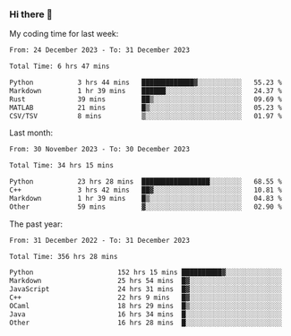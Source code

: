 ### Hi there 👋

My coding time for last week:

<!--START_SECTION:week-->

```txt
From: 24 December 2023 - To: 31 December 2023

Total Time: 6 hrs 47 mins

Python           3 hrs 44 mins   █████████████▓░░░░░░░░░░░   55.23 %
Markdown         1 hr 39 mins    ██████░░░░░░░░░░░░░░░░░░░   24.37 %
Rust             39 mins         ██▒░░░░░░░░░░░░░░░░░░░░░░   09.69 %
MATLAB           21 mins         █▒░░░░░░░░░░░░░░░░░░░░░░░   05.23 %
CSV/TSV          8 mins          ▒░░░░░░░░░░░░░░░░░░░░░░░░   01.97 %
```

<!--END_SECTION:week-->

Last month:

<!--START_SECTION:month-->

```txt
From: 30 November 2023 - To: 30 December 2023

Total Time: 34 hrs 15 mins

Python           23 hrs 28 mins  █████████████████░░░░░░░░   68.55 %
C++              3 hrs 42 mins   ██▓░░░░░░░░░░░░░░░░░░░░░░   10.81 %
Markdown         1 hr 39 mins    █▒░░░░░░░░░░░░░░░░░░░░░░░   04.83 %
Other            59 mins         ▓░░░░░░░░░░░░░░░░░░░░░░░░   02.90 %
```

<!--END_SECTION:month-->

The past year:

<!--START_SECTION:year-->

```txt
From: 31 December 2022 - To: 31 December 2023

Total Time: 356 hrs 28 mins

Python                     152 hrs 15 mins ██████████▓░░░░░░░░░░░░░░   42.71 %
Markdown                   25 hrs 54 mins  █▓░░░░░░░░░░░░░░░░░░░░░░░   07.27 %
JavaScript                 24 hrs 31 mins  █▓░░░░░░░░░░░░░░░░░░░░░░░   06.88 %
C++                        22 hrs 9 mins   █▓░░░░░░░░░░░░░░░░░░░░░░░   06.21 %
OCaml                      18 hrs 29 mins  █▒░░░░░░░░░░░░░░░░░░░░░░░   05.19 %
Java                       16 hrs 34 mins  █░░░░░░░░░░░░░░░░░░░░░░░░   04.65 %
Other                      16 hrs 28 mins  █░░░░░░░░░░░░░░░░░░░░░░░░   04.62 %
```

<!--END_SECTION:year-->
